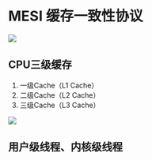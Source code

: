 # MESI 缓存一致性协议

![](D:\project\huan415\http\JavaYang\jvm\images\jvm_MESI.jpg)



## CPU三级缓存

1. 一级Cache（L1 Cache）
2. 二级Cache（L2 Cache）
3. 三级Cache（L3 Cache）



![](D:\project\huan415\http\JavaYang\jvm\images\jvm_cpu_cache.jpg)



## 用户级线程、内核级线程

